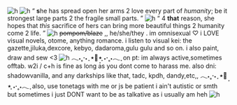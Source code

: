 ![h](https://files.catbox.moe/5z1bjt.jpg)
![h](https://files.catbox.moe/975lya.gif)
“ **s**he has spread open her arms 2 love every part of *humanity*; be it strongest large parts 2 the fragile small parts. ”
![h](https://files.catbox.moe/h80yet.gif)
“ 4 **that** reason, she hopes that *this* sacrifice of hers can bring more beautiful things 2 humanity come 2 life. ”
![h](https://files.catbox.moe/z3rp0h.gif)
~~pompom/blaze~~ ,, he/she/they .
im omnisexual ♡ i LOVE visual novels, otome, anything romance.
i listen to visual kei: the gazette,jiluka,dexcore, kebyo, dadaroma,gulu gulu and so on.
i also paint, draw and sew <3
![h](https://files.catbox.moe/z3rp0h.gif)
**𓂃˖˳·˖ ִֶָ ⋆🌷͙⋆  ִֶָ˖·˳˖𓂃 ִֶָ**
on pt: im always active,sometimes offtab. w2i / c+h is fine as long as you dont come to harass me.
also dni: shadowvanilla, and any darkships like that, tadc, kpdh, dandy,etc,, 
**𓂃˖˳·˖ ִֶָ ⋆🌷͙⋆  ִֶָ˖·˳˖𓂃 ִֶָ**
also, use tonetags with me or js be patient i ain't autistic or smth but sometimes i just DONT want to be as talkative as i usually am heh
![h](https://files.catbox.moe/5z1bjt.jpg)
